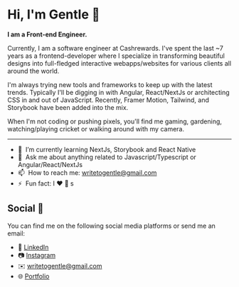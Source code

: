 # Hi, I'm Gentle 👋

<strong>I am a Front-end Engineer.</strong>

Currently, I am a software engineer at Cashrewards. I've spent the last ~7 years as a frontend-developer where I specialize
in transforming beautiful designs into full-fledged interactive webapps/websites for various clients all around the world.

I'm always trying new tools and frameworks to keep up with the latest trends. Typically I'll be digging in with Angular, React/NextJs or architecting CSS in and out of JavaScript.
Recently, Framer Motion, Tailwind, and Storybook have been added into the mix.

When I'm not coding or pushing pixels, you'll find me gaming, gardening, watching/playing cricket or walking around with my camera.

<hr />

- 🌱 &nbsp;I’m currently learning NextJs, Storybook and React Native
- 💬 &nbsp;Ask me about anything related to Javascript/Typescript or Angular/React/NextJs
- 📫 &nbsp;How to reach me: [writetogentle@gmail.com](mailto:writetogentle@gmail.com)
- ⚡ &nbsp;Fun fact: I :heart: :dog:&nbsp;s

## Social 📱

You can find me on the following social media platforms or send me an email:

- 👔 [LinkedIn](https://www.linkedin.com/in/gentle/)
- 📷 [Instagram](https://www.instagram.com/_gentlejoseph)
- ✉️ [writetogentle@gmail.com](mailto:writetogentle@gmail.com)
- 🌐 [Portfolio](https://gentlejoseph.com/)
